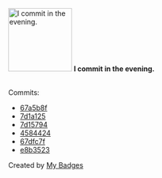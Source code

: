 <img src="https://my-badges.github.io/my-badges/evening-commits.png" alt="I commit in the evening." title="I commit in the evening." width="128">
<strong>I commit in the evening.</strong>
<br><br>

Commits:

- <a href="https://github.com/snyssen/nixos-config/commit/67a5b8f7ef4ca1352f0e406f626b4f60f5010226">67a5b8f</a>
- <a href="https://github.com/snyssen/nixos-config/commit/7d1a125398af82f05a07817b07fccec6f61d8ac2">7d1a125</a>
- <a href="https://github.com/snyssen/infra-snyssen.be/commit/7d157941e9192f731f3a30a142a531aa6178238b">7d15794</a>
- <a href="https://github.com/snyssen/infra-snyssen.be/commit/4584424a9dbf7a4e63f005fc76b38fe4a054d00c">4584424</a>
- <a href="https://github.com/snyssen/quartz-docker-auto-publish/commit/67dfc7f4d1b898495e1618f17383233b0abb7842">67dfc7f</a>
- <a href="https://github.com/snyssen/infra-snyssen.be/commit/e8b3523095905a193b6a0e691ca4b0ef07d23662">e8b3523</a>


Created by <a href="https://github.com/my-badges/my-badges">My Badges</a>